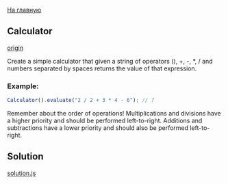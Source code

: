 [На главную](https://github.com/svgaryaev/codewars)

## Calculator

[origin](https://www.codewars.com/kata/5235c913397cbf2508000048)

Create a simple calculator that given a string of operators (), +, -, *, / and numbers separated by spaces returns the value of that expression.

### Example:

```js
Calculator().evaluate("2 / 2 + 3 * 4 - 6"); // 7
```

Remember about the order of operations! Multiplications and divisions have a higher priority and should be performed left-to-right. Additions and subtractions have a lower priority and should also be performed left-to-right.

## Solution

[solution.js](solution.js)
